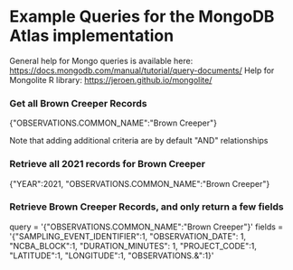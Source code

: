 # Example Queries for the MongoDB Atlas implementation
General help for Mongo queries is available here: https://docs.mongodb.com/manual/tutorial/query-documents/
Help for Mongolite R library: https://jeroen.github.io/mongolite/


### Get all Brown Creeper Records
{"OBSERVATIONS.COMMON_NAME":"Brown Creeper"}

Note that adding additional criteria are by default "AND" relationships

### Retrieve all 2021 records for Brown Creeper
{"YEAR":2021, "OBSERVATIONS.COMMON_NAME":"Brown Creeper"}

### Retrieve Brown Creeper Records, and only return a few fields
query = '{"OBSERVATIONS.COMMON_NAME":"Brown Creeper"}'
fields = '{"SAMPLING_EVENT_IDENTIFIER":1, "OBSERVATION_DATE": 1, "NCBA_BLOCK":1, "DURATION_MINUTES": 1, "PROJECT_CODE":1, "LATITUDE":1, "LONGITUDE":1, "OBSERVATIONS.&":1}'
